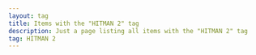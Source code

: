 ```yaml
---
layout: tag
title: Items with the "HITMAN 2" tag
description: Just a page listing all items with the "HITMAN 2" tag
tag: HITMAN 2
---
```

